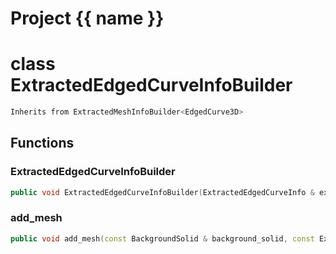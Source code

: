 <script setup>
import {useRoute} from 'vitepress'
const {path} = useRoute()
const tokens = path.split('/')
const words = tokens[2].split('-');
for (let i = 0; i < words.length; i++) {
    words[i] = words[i].charAt(0).toUpperCase() + words[i].slice(1);
    words[i] = words[i].replace('geode', 'Geode')
}
const name = words.join('-');
</script>
# Project {{ name }}

# class ExtractedEdgedCurveInfoBuilder


```cpp
Inherits from ExtractedMeshInfoBuilder<EdgedCurve3D>
```



## Functions

### ExtractedEdgedCurveInfoBuilder

```cpp
public void ExtractedEdgedCurveInfoBuilder(ExtractedEdgedCurveInfo & extracted_mesh)
```


### add_mesh

```cpp
public void add_mesh(const BackgroundSolid & background_solid, const ExtractedEdgedCurveInfo & other_extracted_mesh)
```





